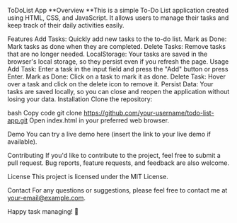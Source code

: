 ToDoList App
**Overview
**This is a simple To-Do List application created using HTML, CSS, and JavaScript. It allows users to manage their tasks and keep track of their daily activities easily.

Features
Add Tasks: Quickly add new tasks to the to-do list.
Mark as Done: Mark tasks as done when they are completed.
Delete Tasks: Remove tasks that are no longer needed.
LocalStorage: Your tasks are saved in the browser's local storage, so they persist even if you refresh the page.
Usage
Add Task: Enter a task in the input field and press the "Add" button or press Enter.
Mark as Done: Click on a task to mark it as done.
Delete Task: Hover over a task and click on the delete icon to remove it.
Persist Data: Your tasks are saved locally, so you can close and reopen the application without losing your data.
Installation
Clone the repository:

bash
Copy code
git clone https://github.com/your-username/todo-list-app.git
Open index.html in your preferred web browser.

Demo
You can try a live demo here (insert the link to your live demo if available).

Contributing
If you'd like to contribute to the project, feel free to submit a pull request. Bug reports, feature requests, and feedback are also welcome.

License
This project is licensed under the MIT License.

Contact
For any questions or suggestions, please feel free to contact me at your-email@example.com.

Happy task managing! 🚀
